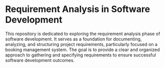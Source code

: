 # Requirement Analysis in Software Development
This repository is dedicated to exploring the requirement analysis phase of software development. It serves as a foundation for documenting, analyzing, and structuring project requirements, particularly focused on a booking management system. The goal is to provide a clear and organized approach to gathering and specifying requirements to ensure successful software development outcomes.

